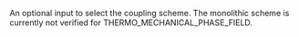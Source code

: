 An optional input to select the coupling scheme. The monolithic scheme is currently not verified for THERMO_MECHANICAL_PHASE_FIELD.
